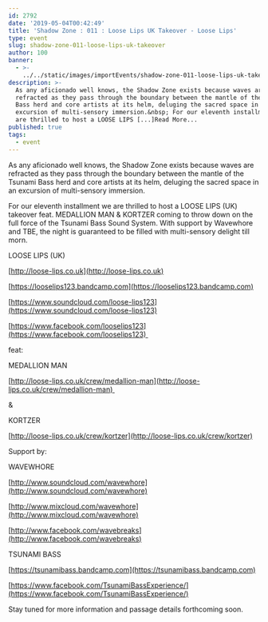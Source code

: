 ```yaml
---
id: 2792
date: '2019-05-04T00:42:49'
title: 'Shadow Zone : 011 : Loose Lips UK Takeover - Loose Lips'
type: event
slug: shadow-zone-011-loose-lips-uk-takeover
author: 100
banner:
  - >-
    ../../static/images/importEvents/shadow-zone-011-loose-lips-uk-takeover/image2792.jpeg
description: >-
  As any aficionado well knows, the Shadow Zone exists because waves are
  refracted as they pass through the boundary between the mantle of the Tsunami
  Bass herd and core artists at its helm, deluging the sacred space in an
  excursion of multi-sensory immersion.&nbsp; For our eleventh installment we
  are thrilled to host a LOOSE LIPS [...]Read More...
published: true
tags:
  - event
---
```

As any aficionado well knows, the Shadow Zone exists because waves are refracted as they pass through the boundary between the mantle of the Tsunami Bass herd and core artists at its helm, deluging the sacred space in an excursion of multi-sensory immersion. 

For our eleventh installment we are thrilled to host a LOOSE LIPS (UK) takeover feat. MEDALLION MAN & KORTZER coming to throw down on the full force of the Tsunami Bass Sound System. With support by Wavewhore and TBE, the night is guaranteed to be filled with multi-sensory delight till morn. 

LOOSE LIPS (UK)

[](https://l.facebook.com/l.php?u=http%3A%2F%2Floose-lips.co.uk%2F%3Ffbclid%3DIwAR1kKfRv5MrvJist6LWunGGgntoOnCs_tdxounNNbQCzY8ys_W0N1O_VTDQ&h=AT0lpHdC-mv9zyjtgB5nkZ8L85kAyjtF5jCC9fYEhewxml6m0YaLGx4ymCKPwcQQcTGhTlYeAkE0QQ3wGpV9fFTQrBN7LUWmxe1_t91KV5fwHw1G4mKZmoq_kQBQ7mZ3FnBq2jc)[http://loose-lips.co.uk](http://loose-lips.co.uk)

[](https://looselips123.bandcamp.com/?fbclid=IwAR2657gC5XrymduV0sfWko-Hlv-Nd9Q5n9KxYOoRlvgX74d1ZaEIXxnlDJs)[https://looselips123.bandcamp.com](https://looselips123.bandcamp.com)

[](https://www.soundcloud.com/loose-lips123?fbclid=IwAR0cqc1YlqocGoLbGp0yiGJ2amKcGbXYUhMYFop4DmrnuRb0MJK9ot7wAGI)[https://www.soundcloud.com/loose-lips123](https://www.soundcloud.com/loose-lips123)

[](https://www.facebook.com/LooseLips123/)[https://www.facebook.com/looselips123](https://www.facebook.com/looselips123) 

feat:

MEDALLION MAN

[](https://l.facebook.com/l.php?u=http%3A%2F%2Floose-lips.co.uk%2Fcrew%2Fmedallion-man%3Ffbclid%3DIwAR1J41UaHnODSqNJeAusByJb-cNGAnrzIIdMh1qrkNGcUemp1zY2Lh-W_V4&h=AT3k9ZiAeqGCcvggkk3T7JMM_9MpjT87eLxjtioj_gwLHsRK91cF8RFy5bTKFvyD1PbwItchoYacQ1FNm3jpl0G5bSpQd2zJnHoAYaABcsjd-_jpjFOuuum_5HwsUUQfmWxHovI)[http://loose-lips.co.uk/crew/medallion-man](http://loose-lips.co.uk/crew/medallion-man) 

&

KORTZER

[](https://l.facebook.com/l.php?u=http%3A%2F%2Floose-lips.co.uk%2Fcrew%2Fkortzer%3Ffbclid%3DIwAR2cendRwDDeLMO2QcnOchs3JqRWSJQeq0Kb0IemQmsWr0jhR8fmfgNApY0&h=AT2exIq5gpoE3IUzsWsnQIyVzm2jT1ZvilCsMV2f-wuqnKjsXxdRSimWBRhBcJCNfdCWiuX-uVCI1ewxtQUfiWG-ILvyf48XOrLp5zwEkA8KRBBmVxWA6PXwJWjCdMI8U3J1q14)[http://loose-lips.co.uk/crew/kortzer](http://loose-lips.co.uk/crew/kortzer)

Support by:

WAVEWHORE

[](https://l.facebook.com/l.php?u=http%3A%2F%2Fwww.soundcloud.com%2Fwavewhore%3Ffbclid%3DIwAR2wnd01EbHZR_lDa78c4qkuVenVTijOgRzeoVYnbNZavY91SpW1cQnQZIA&h=AT09xeEEusievpSeoA1Ehnj4FT4wmxNOjagjz4gQPu22MaWNBgUzVIIQRjablxk1F1adR0SFtg8OM482Zbc3rTzLT28z07ow3h3Vm9HY-sl-1KL43URrd5HZe13wIHaHTax7ZNE)[http://www.soundcloud.com/wavewhore](http://www.soundcloud.com/wavewhore)

[](https://l.facebook.com/l.php?u=http%3A%2F%2Fwww.mixcloud.com%2Fwavewhore%3Ffbclid%3DIwAR2wnd01EbHZR_lDa78c4qkuVenVTijOgRzeoVYnbNZavY91SpW1cQnQZIA&h=AT1BVzc1G5cqnUyxMkTTZcSPSP8sNYI_uuVDMr1CMUXrSw8mN7w5jAQZA5vyWupStdjU5RUJ2-rIgzgK9tqoLi9kktqDd_-alUxgoNmVi-jiAKd_VvjBU-IRg1dKQHSvlvKvkt0)[http://www.mixcloud.com/wavewhore](http://www.mixcloud.com/wavewhore)

[](https://www.facebook.com/wavebreaks/)[http://www.facebook.com/wavebreaks](http://www.facebook.com/wavebreaks)

TSUNAMI BASS

[](https://tsunamibass.bandcamp.com/?fbclid=IwAR0tM5ShDXji5hrKNWNnQkepbh5cCZg-dFWkN3rJ16mHZ744DKdgd6i0GUQ)[https://tsunamibass.bandcamp.com](https://tsunamibass.bandcamp.com)

[](https://www.facebook.com/TsunamiBassExperience/)[https://www.facebook.com/TsunamiBassExperience/](https://www.facebook.com/TsunamiBassExperience/)

Stay tuned for more information and passage details forthcoming soon.